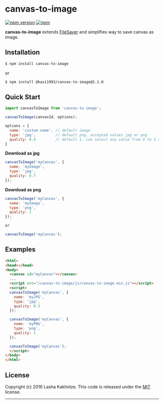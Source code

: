 # canvas-to-image

[![npm version](https://badge.fury.io/js/canvas-to-image.svg)](https://badge.fury.io/js/canvas-to-image)
[![npm](https://img.shields.io/npm/dt/canvas-to-image.svg?maxAge=2592000)](https://www.npmjs.com/package/canvas-to-image)

**canvas-to-image** extends [FileSaver](https://github.com/eligrey/FileSaver.js/) and simplifies way to save canvas as image.

## Installation

```bash
$ npm install canvas-to-image
```

or 

```bash
$ npm install @kaxi1993/canvas-to-image@2.1.0
```

## Quick Start

```js
import canvasToImage from 'canvas-to-image';

canvasToImage(canvasId, options);

options = {
  name: 'custom name', // default image
  type: 'jpg',         // default png, accepted values jpg or png
  quality: 0.4         // default 1, can select any value from 0 to 1 range
}

```

**Download as jpg**
```js
canvasToImage('myCanvas', {
  name: 'myImage',
  type: 'jpg',
  quality: 0.7
});
```
**Download as png**
```js
canvasToImage('myCanvas', {
  name: 'myImage',
  type: 'png',
  quality: 1
});

or

canvasToImage('myCanvas');
```

## Examples

```html
<html>
<head></head>
<body>
  <canvas id="myCanvas"></canvas>
  ...
  <script src="/canvas-to-image/js/canvas-to-image.min.js"></script>
  <script>
  canvasToImage('myCanvas', {
    name: 'myJPG',
    type: 'jpg',
    quality: 0.5
  });

  canvasToImage('myCanvas', { 
    name: 'myPNG',
    type: 'png',
    quality: 1
  });

  canvasToImage('myCanvas');
  </script>
</body>
</html>
```

## License
Copyright (c) 2016 Lasha Kakhidze. This code is released under the [MIT](https://github.com/kaxi1993/canvas-to-image/blob/master/LICENSE) license.
***
